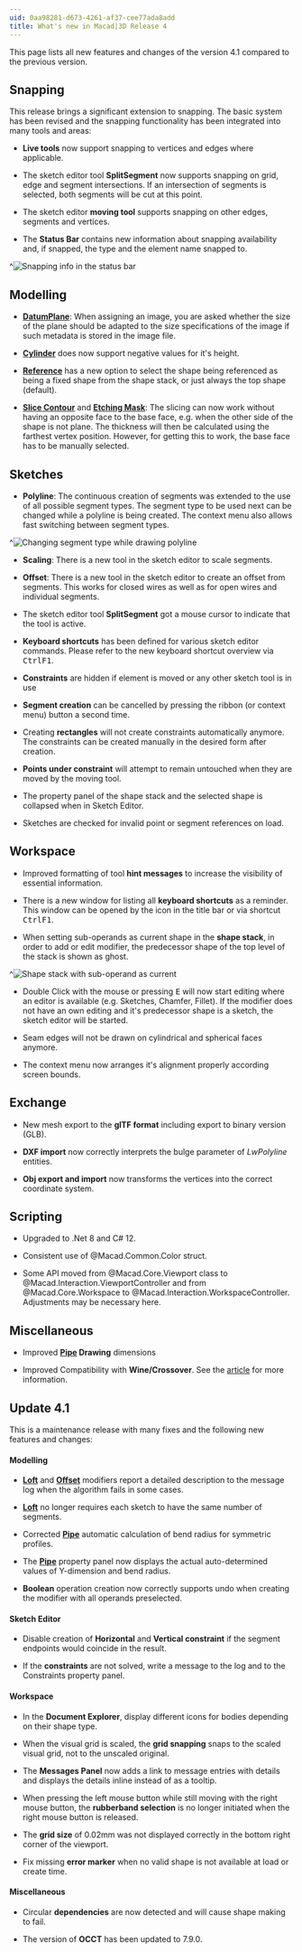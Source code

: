 ```yaml
---
uid: 0aa98281-d673-4261-af37-cee77ada8add
title: What's new in Macad|3D Release 4
---
```

This page lists all new features and changes of the version 4.1 compared to the previous version.

## Snapping 

This release brings a significant extension to snapping. The basic system has been revised and the snapping functionality has been integrated into many tools and areas:

* **Live tools** now support snapping to vertices and edges where applicable.

* The sketch editor tool **SplitSegment** now supports snapping on grid, edge and segment intersections. If an intersection of segments is selected, both segments will be cut at this point.

* The sketch editor **moving tool** supports snapping on other edges, segments and vertices. 

* The **Status Bar** contains new information about snapping availability and, if snapped, the type and the element name snapped to.

^![Snapping info in the status bar](StatusBarSnappingInfo.apng)

## Modelling

* **[DatumPlane](xref:322f5cc2-0fc7-43f9-bb80-5e87cb3e3651)**: When assigning an image, you are asked whether the size of the plane should be adapted to the size specifications of the image if such metadata is stored in the image file.

* **[Cylinder](xref:5da4906e-c86b-4f91-8b30-f5163e152d1e)** does now support negative values for it's height.

* **[Reference](xref:55fc2982-4f52-4c9d-8e75-b1b100fd53b0)** has a new option to select the shape being referenced as being a fixed shape from the shape stack, or just always the top shape (default).

* **[Slice Contour](xref:0c834add-faf4-48f0-a8c3-e6dce411774c#cut-plan-slice-contour)** and **[Etching Mask](xref:0c834add-faf4-48f0-a8c3-e6dce411774c#etching-mask)**: The slicing can now work without having an opposite face to the base face, e.g. when the other side of the shape is not plane. The thickness will then be calculated using the farthest vertex position. However, for getting this to work, the base face has to be manually selected.

## Sketches

* **Polyline**: The continuous creation of segments was extended to the use of all possible segment types. The segment type to be used next can be changed while a polyline is being created. The context menu also allows fast switching between segment types.

^![Changing segment type while drawing polyline](PolylineSegmentTypeChange.apng)

* **Scaling**: There is a new tool in the sketch editor to scale segments.
  
* **Offset**: There is a new tool in the sketch editor to create an offset from segments. This works for closed wires as well as for open wires and individual segments.

* The sketch editor tool **SplitSegment** got a mouse cursor to indicate that the tool is active.

* **Keyboard shortcuts** has been defined for various sketch editor commands. Please refer to the new keyboard shortcut overview via <kbd>Ctrl</kbd><kbd>F1</kbd>.

* **Constraints** are hidden if element is moved or any other sketch tool is in use

* **Segment creation** can be cancelled by pressing the ribbon (or context menu) button a second time.

* Creating **rectangles** will not create constraints automatically anymore. The constraints can be created manually in the desired form after creation.

* **Points under constraint** will attempt to remain untouched when they are moved by the moving tool.

* The property panel of the shape stack and the selected shape is collapsed when in Sketch Editor.

* Sketches are checked for invalid point or segment references on load.

## Workspace

* Improved formatting of tool **hint messages** to increase the visibility of essential information.

* There is a new window for listing all **keyboard shortcuts** as a reminder. This window can be opened by the icon in the title bar or via shortcut <kbd>Ctrl</kbd><kbd>F1</kbd>.

* When setting sub-operands as current shape in the **shape stack**, in order to add or edit modifier, the predecessor shape of the top level of the stack is shown as ghost.

^![Shape stack with sub-operand as current](ShapeSubStackGhost.png)

* Double Click with the mouse or pressing <kbd>E</kbd> will now start editing where an editor is available (e.g. Sketches, Chamfer, Fillet). If the modifier does not have an own editing and it's predecessor shape is a sketch, the sketch editor will be started.

* Seam edges will not be drawn on cylindrical and spherical faces anymore.

* The context menu now arranges it's alignment properly according screen bounds.

## Exchange

* New mesh export to the **glTF format** including export to binary version (GLB).

* **DXF import** now correctly interprets the bulge parameter of _LwPolyline_ entities.

* **Obj export and import** now transforms the vertices into the correct coordinate system.

## Scripting

* Upgraded to .Net 8 and C# 12.

* Consistent use of @Macad.Common.Color struct.

* Some API moved from @Macad.Core.Viewport class to @Macad.Interaction.ViewportController and from @Macad.Core.Workspace to @Macad.Interaction.WorkspaceController. Adjustments may be necessary here.

## Miscellaneous

* Improved **[Pipe](xref:69425fd0-ff1a-4dc3-9014-12860684e057) Drawing** dimensions

* Improved Compatibility with **Wine/Crossover**. See the [article](xref:46793f6d-da23-48ea-913a-186727062a80) for more information.

## Update 4.1

This is a maintenance release with many fixes and the following new features and changes:

#### Modelling

* **[Loft](xref:0e316c19-1062-42bb-82c1-22b91d9cca7e)** and **[Offset](xref:af5f6317-5201-4c55-b56d-da368f359324)** modifiers report a detailed description to the message log when the algorithm fails in some cases.

* **[Loft](xref:0e316c19-1062-42bb-82c1-22b91d9cca7e)** no longer requires each sketch to have the same number of segments.
* Corrected **[Pipe](xref:69425fd0-ff1a-4dc3-9014-12860684e057)** automatic calculation of bend radius for symmetric profiles.

* The **[Pipe](xref:69425fd0-ff1a-4dc3-9014-12860684e057)** property panel now displays the actual auto-determined values of Y-dimension and bend radius.

* **Boolean** operation creation now correctly supports undo when creating the modifier with all operands preselected.

#### Sketch Editor

* Disable creation of **Horizontal** and **Vertical constraint** if the segment endpoints would coincide in the result.

* If the **constraints** are not solved, write a message to the log and to the Constraints property panel.

#### Workspace

* In the **Document Explorer**, display different icons for bodies depending on their shape type.

* When the visual grid is scaled, the **grid snapping** snaps to the scaled visual grid, not to the unscaled original.

* The **Messages Panel** now adds a link to message entries with details and displays the details inline instead of as a tooltip.

* When pressing the left mouse button while still moving with the right mouse button, the **rubberband selection** is no longer initiated when the right mouse button is released.

* The **grid size** of 0.02mm was not displayed correctly in the bottom right corner of the viewport.

* Fix missing **error marker** when no valid shape is not available at load or create time.

#### Miscellaneous

* Circular **dependencies** are now detected and will cause shape making to fail.

* The version of **OCCT** has been updated to 7.9.0.
